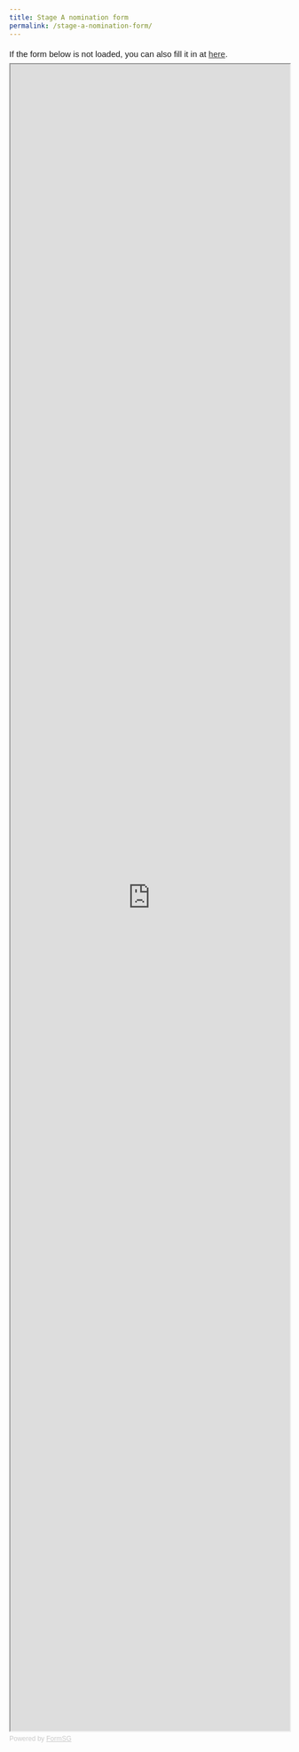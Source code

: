 ```yaml
---
title: Stage A nomination form
permalink: /stage-a-nomination-form/
---
```


<div style="font-family:Sans-Serif;font-size:15px;color:#000;opacity:0.9;padding-top:5px;padding-bottom:8px">If the form below is not loaded, you can also fill it in at <a href="https://form.gov.sg/5f376d3b8fd842001160fc4a">here</a>.</div>

<iframe id="iframe" src="https://form.gov.sg/5f376d3b8fd842001160fc4a" style="width:100%;height:3000px"></iframe>

<div style="font-family:Sans-Serif;font-size:12px;color:#999;opacity:0.5;padding-top:5px">Powered by <a href="https://form.gov.sg" style="color: #999">FormSG</a></div>
